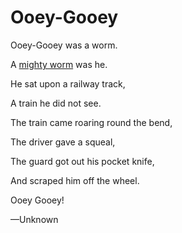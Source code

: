 # Ooey-Gooey

Ooey-Gooey was a worm.

A [mighty worm](http://3.bp.blogspot.com/-dhmpZHIi9FQ/Vc5_ZVFcPZI/AAAAAAAATL0/w_2neSsEvoE/s1600/DannyDarkling.jpg) was he.

He sat upon a railway track,

A train he did not see.

The train came roaring round the bend,

The driver gave a squeal,

The guard got out his pocket knife, 

And scraped him off the wheel.

Ooey Gooey!

—Unknown
